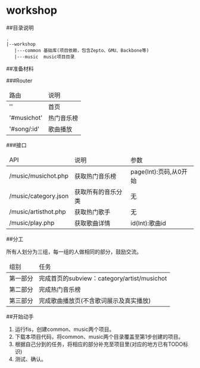 workshop
============

##目录说明

    .
    |--workshop
       |---common 基础库(项目依赖，包含Zepto、GMU、Backbone等)
       |---music  music项目目录

##准备材料

###Router
<table>
    <thead>
        <tr>
            <td>路由</td>
            <td>说明</td>
        </tr>
    </thead>
    <tbody>
        <tr>
            <td>''</td>
            <td>首页</td>
        </tr>
        <tr>
            <td>'#musichot'</td>
            <td>热门音乐榜</td>
        </tr>
        <tr>
            <td>'#song/:id'</td>
            <td>歌曲播放</td>
        </tr>
    </tbody>
</table>

###接口
<table>
    <thead>
        <tr>
            <td>API</td>
            <td>说明</td>
            <td>参数</td>
        </tr>
    </thead>
    <tbody>
        <tr>
            <td>/music/musichot.php</td>
            <td>获取热门音乐榜</td>
            <td>page(Int):页码,从0开始</td>
        </tr>
        <tr>
            <td>/music/category.json</td>
            <td>获取所有的音乐分类</td>
            <td>无</td>
        </tr>
        <tr>
            <td>/music/artisthot.php</td>
            <td>获取热门歌手</td>
            <td>无</td>
        </tr>
        <tr>
            <td>/music/play.php</td>
            <td>获取歌曲详情</td>
            <td>id(Int):歌曲id</td>
        </tr>
    </tbody>
</table>

##分工

所有人划分为三组，每一组的人做相同的部分，鼓励交流。

<table>
    <thead>
        <tr>
            <td>组别</td>
            <td>任务</td>
        </tr>
    </thead>
    <tbody>
        <tr>
            <td>第一部分</td>
            <td>完成首页的subview：category/artist/musichot</td>
        </tr>
        <tr>
            <td>第二部分</td>
            <td>完成热门音乐榜</td>
        </tr>
        <tr>
            <td>第三部分</td>
            <td>完成歌曲播放页(不含歌词展示及真实播放)</td>
        </tr>
    </tbody>
</table>


##开始动手
1. 运行fis，创建common、music两个项目。
2. 下载本项目代码，将common、music两个目录覆盖至第1步创建的项目。
3. 根据自己分到的任务，将相应的部分补充至项目里(对应的地方已有TODO标识)
4. 测试、确认。

